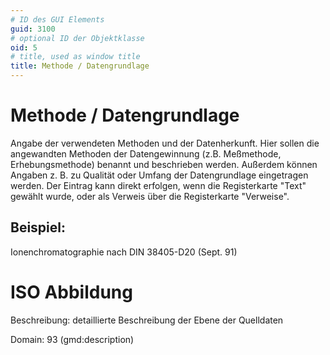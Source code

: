 ```yaml
---
# ID des GUI Elements
guid: 3100
# optional ID der Objektklasse
oid: 5
# title, used as window title
title: Methode / Datengrundlage
---
```


# Methode / Datengrundlage

Angabe der verwendeten Methoden und der Datenherkunft. Hier sollen die angewandten Methoden der Datengewinnung (z.B. Meßmethode, Erhebungsmethode) benannt und beschrieben werden. Außerdem können Angaben z. B. zu Qualität oder Umfang der Datengrundlage eingetragen werden. Der Eintrag kann direkt erfolgen, wenn die Registerkarte "Text" gewählt wurde, oder als Verweis über die Registerkarte "Verweise".

## Beispiel:

Ionenchromatographie nach DIN 38405-D20 (Sept. 91)

# ISO Abbildung

Beschreibung: detaillierte Beschreibung der Ebene der Quelldaten

Domain: 93 (gmd:description)
